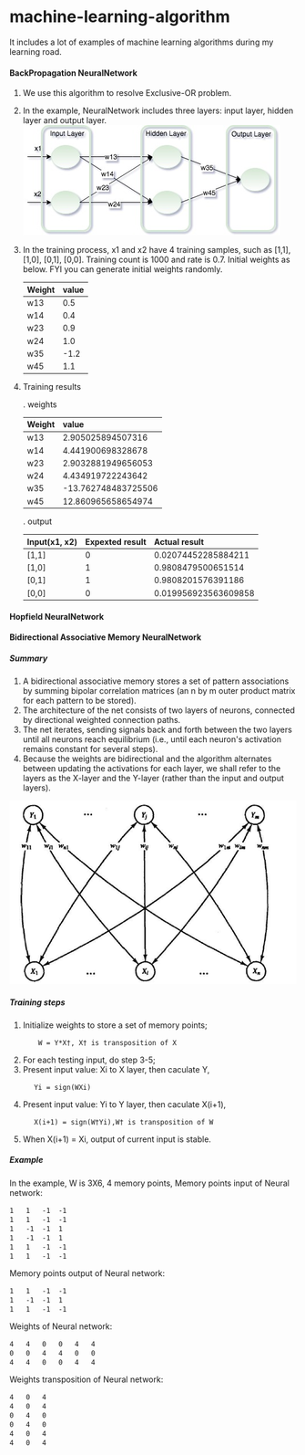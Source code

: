 # machine-learning-algorithm
It includes a lot of examples of machine learning algorithms during my learning road.

#### BackPropagation NeuralNetwork
1. We use this algorithm to resolve Exclusive-OR problem.
2. In the example, NeuralNetwork includes three layers: input layer, hidden layer and output layer.
   ![Alt text](https://github.com/Andy-Gong/machine-learning-algorithm/blob/master/src/main/resource/BPNN/BPNN.jpg)
3. In the training process, x1 and x2 have 4 training samples, such as [1,1], [1,0], [0,1], [0,0]. Training count is 1000 and rate is 0.7.
   Initial weights as below. FYI you can generate initial weights randomly.
   
   | Weight     | value    |
   | --------|---------|
   | w13  | 0.5   |
   | w14 | 0.4 |
   | w23 | 0.9 |
   | w24 | 1.0 |
   | w35 | -1.2 |
   | w45 |	1.1 |
4. Training results
   
   . weights
   
   | Weight     | value    |
   | --------|---------|
   | w13  | 2.905025894507316   |
   | w14 | 4.441900698328678 |
   | w23 | 2.9032881949656053 |
   | w24 | 4.434919722243642 |
   | w35 | -13.762748483725506 |
   | w45 |	12.860965658654974 |
   
   . output
   
   | Input(x1, x2)| Expexted result | Actual result |
   | -------------|-----------------|---------------|
   | [1,1]  | 0   | 0.02074452285884211    |
   | [1,0] | 1 | 0.9808479500651514   |
   | [0,1] | 1 | 0.9808201576391186   |
   | [0,0] | 0 | 0.019956923563609858    |
   
#### Hopfield NeuralNetwork
#### Bidirectional Associative Memory NeuralNetwork
##### Summary
1. A bidirectional associative memory stores a set of pattern associations by summing bipolar correlation matrices (an n by m outer product matrix for each pattern to be stored).
2. The architecture of the net consists of two layers of neurons, connected by directional weighted connection paths.
3. The net iterates, sending signals back and forth between the two layers until all neurons reach equilibrium (i.e., until each neuron's activation remains constant for several steps). 
4. Because the weights are bidirectional and the algorithm alternates between updating the activations for each layer, we shall refer to the layers as the X-layer and the Y-layer (rather than the input and output layers).

![Alt text](https://github.com/Andy-Gong/machine-learning-algorithm/blob/master/src/main/resource/BAMNN/BAMNN.png)

##### Training steps
1. Initialize weights to store a set of memory points;
```
       W = Y*X†, X† is transposition of X
```
2. For each testing input, do step 3-5;
3. Present input value: Xi to X layer, then caculate Y,
```
      Yi = sign(WXi)
```
4. Present input value: Yi to Y layer, then caculate X(i+1),
```
      X(i+1) = sign(W†Yi),W† is transposition of W
```
5. When X(i+1) = Xi, output of current input is stable.

##### Example
In the example, W is 3X6, 4 memory points,
Memory points input of Neural network:
```
1	1	-1	-1	
1	1	-1	-1	
1	-1	-1	1	
1	-1	-1	1	
1	1	-1	-1	
1	1	-1	-1

```
Memory points output of Neural network:
```
1	1	-1	-1
1	-1	-1	1
1	1	-1	-1

```
Weights of Neural network:
```
4	4	0	0	4	4
0	0	4	4	0	0
4	4	0	0	4	4
```
Weights transposition of Neural network:
```
4	0	4
4	0	4
0	4	0
0	4	0
4	0	4
4	0	4
```

